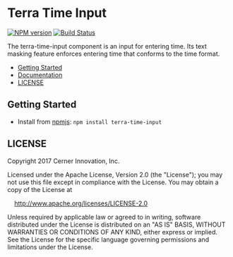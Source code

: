 # Terra Time Input

[![NPM version](http://img.shields.io/npm/v/terra-time-input.svg)](https://www.npmjs.org/package/terra-time-input)
[![Build Status](https://travis-ci.org/cerner/terra-core.svg?branch=master)](https://travis-ci.org/cerner/terra-core)

The terra-time-input component is an input for entering time. Its text masking feature enforces entering time that conforms to the time format.

- [Getting Started](#getting-started)
- [Documentation](https://github.com/cerner/terra-core/tree/master/packages/terra-time-input/docs)
- [LICENSE](#license)

## Getting Started

- Install from [npmjs](https://www.npmjs.com): `npm install terra-time-input`

## LICENSE

Copyright 2017 Cerner Innovation, Inc.

Licensed under the Apache License, Version 2.0 (the "License"); you may not use this file except in compliance with the License. You may obtain a copy of the License at

&nbsp;&nbsp;&nbsp;&nbsp;http://www.apache.org/licenses/LICENSE-2.0

Unless required by applicable law or agreed to in writing, software distributed under the License is distributed on an "AS IS" BASIS, WITHOUT WARRANTIES OR CONDITIONS OF ANY KIND, either express or implied. See the License for the specific language governing permissions and limitations under the License.

